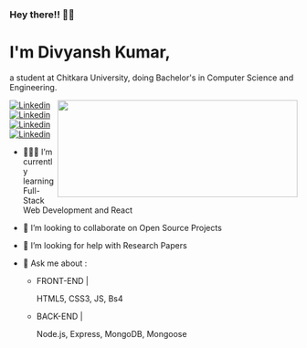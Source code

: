### Hey there!! 👋🏻

# I'm Divyansh Kumar,
a student at Chitkara University, doing Bachelor's in Computer Science and Engineering.

 [![Linkedin](https://img.shields.io/badge/Divyansh%20Kumar-blue??style=plastic&logo=linkedin)](https://www.linkedin.com/in/divyansh-k-05085b193/)<img align="right" src="https://www.optimista.co.in/website.gif" width="420" height="170">
 [![Linkedin](https://img.shields.io/badge/Divyansh%20Kumar-black?style=plastic&logo=Twitter)](https://twitter.com/Divyans14237570)
 [![Linkedin](https://img.shields.io/badge/Divyansh%20Kumar-006400??style=plastic&logo=freeCodeCamp)](https://www.freecodecamp.org/flash_the_coder)
 [![Linkedin](https://img.shields.io/badge/ddivyansh9999@gmail.com-ffb138?style=plastic&logo=Gmail)]()

- 👨🏻‍💻 I’m currently learning Full-Stack Web Development and React  
- 👀 I’m looking to collaborate on Open Source Projects
- 🤔 I’m looking for help with Research Papers
- 💬 Ask me about :
     
    - FRONT-END |
        
        HTML5, CSS3, JS, Bs4 
    
    - BACK-END |
      
      Node.js, Express, MongoDB, Mongoose 


